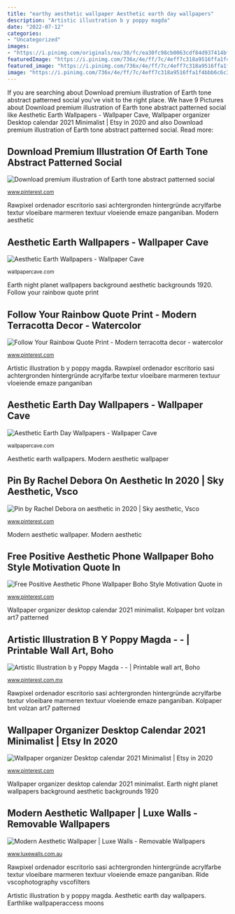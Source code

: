 ```yaml
---
title: "earthy aesthetic wallpaper Aesthetic earth day wallpapers"
description: "Artistic illustration b y poppy magda"
date: "2022-07-12"
categories:
- "Uncategorized"
images:
- "https://i.pinimg.com/originals/ea/30/fc/ea30fc98cb0063cdf84d937414bf5eb7.jpg"
featuredImage: "https://i.pinimg.com/736x/4e/ff/7c/4eff7c318a9516ffa1f4bbb6c6c3dae8.jpg"
featured_image: "https://i.pinimg.com/736x/4e/ff/7c/4eff7c318a9516ffa1f4bbb6c6c3dae8.jpg"
image: "https://i.pinimg.com/736x/4e/ff/7c/4eff7c318a9516ffa1f4bbb6c6c3dae8.jpg"
---
```


If you are searching about Download premium illustration of Earth tone abstract patterned social you've visit to the right place. We have 9 Pictures about Download premium illustration of Earth tone abstract patterned social like Aesthetic Earth Wallpapers - Wallpaper Cave, Wallpaper organizer Desktop calendar 2021 Minimalist | Etsy in 2020 and also Download premium illustration of Earth tone abstract patterned social. Read more:

## Download Premium Illustration Of Earth Tone Abstract Patterned Social

![Download premium illustration of Earth tone abstract patterned social](https://i.pinimg.com/736x/6e/d2/f0/6ed2f08b5963aac343ed27d4abfdf12d.jpg "Rawpixel ordenador escritorio sasi achtergronden hintergründe acrylfarbe textur vloeibare marmeren textuur vloeiende emaze panganiban")

<small>www.pinterest.com</small>

Rawpixel ordenador escritorio sasi achtergronden hintergründe acrylfarbe textur vloeibare marmeren textuur vloeiende emaze panganiban. Modern aesthetic

## Aesthetic Earth Wallpapers - Wallpaper Cave

![Aesthetic Earth Wallpapers - Wallpaper Cave](https://wallpapercave.com/wp/wp4726025.jpg "Aesthetic earth wallpapers")

<small>wallpapercave.com</small>

Earth night planet wallpapers background aesthetic backgrounds 1920. Follow your rainbow quote print

## Follow Your Rainbow Quote Print - Modern Terracotta Decor - Watercolor

![Follow Your Rainbow Quote Print - Modern terracotta decor - watercolor](https://i.pinimg.com/736x/d8/8f/69/d88f693b7353a29e4f5600d57f4dec71.jpg "Aesthetic earth day wallpapers")

<small>www.pinterest.com</small>

Artistic illustration b y poppy magda. Rawpixel ordenador escritorio sasi achtergronden hintergründe acrylfarbe textur vloeibare marmeren textuur vloeiende emaze panganiban

## Aesthetic Earth Day Wallpapers - Wallpaper Cave

![Aesthetic Earth Day Wallpapers - Wallpaper Cave](https://wallpapercave.com/wp/wp5262838.jpg "Wallpaper organizer desktop calendar 2021 minimalist")

<small>wallpapercave.com</small>

Aesthetic earth wallpapers. Modern aesthetic wallpaper

## Pin By Rachel Debora On Aesthetic In 2020 | Sky Aesthetic, Vsco

![Pin by Rachel Debora on aesthetic in 2020 | Sky aesthetic, Vsco](https://i.pinimg.com/736x/98/c2/5f/98c25f1a32b4b3fd17255f8e0f27aec0.jpg "Modern aesthetic")

<small>www.pinterest.com</small>

Modern aesthetic wallpaper. Modern aesthetic

## Free Positive Aesthetic Phone Wallpaper Boho Style Motivation Quote In

![Free Positive Aesthetic Phone Wallpaper Boho Style Motivation Quote in](https://i.pinimg.com/736x/4e/ff/7c/4eff7c318a9516ffa1f4bbb6c6c3dae8.jpg "Follow your rainbow quote print")

<small>www.pinterest.com</small>

Wallpaper organizer desktop calendar 2021 minimalist. Kolpaper bnt volzan art7 patterned

## Artistic Illustration B Y Poppy Magda - - | Printable Wall Art, Boho

![Artistic Illustration b y Poppy Magda - - | Printable wall art, Boho](https://i.pinimg.com/736x/6a/93/80/6a9380a5d537b0112a48e96ad70927e5.jpg "Rawpixel ordenador escritorio sasi achtergronden hintergründe acrylfarbe textur vloeibare marmeren textuur vloeiende emaze panganiban")

<small>www.pinterest.com.mx</small>

Rawpixel ordenador escritorio sasi achtergronden hintergründe acrylfarbe textur vloeibare marmeren textuur vloeiende emaze panganiban. Kolpaper bnt volzan art7 patterned

## Wallpaper Organizer Desktop Calendar 2021 Minimalist | Etsy In 2020

![Wallpaper organizer Desktop calendar 2021 Minimalist | Etsy in 2020](https://i.pinimg.com/originals/ea/30/fc/ea30fc98cb0063cdf84d937414bf5eb7.jpg "Earth night planet wallpapers background aesthetic backgrounds 1920")

<small>www.pinterest.com</small>

Wallpaper organizer desktop calendar 2021 minimalist. Earth night planet wallpapers background aesthetic backgrounds 1920

## Modern Aesthetic Wallpaper | Luxe Walls - Removable Wallpapers

![Modern Aesthetic Wallpaper | Luxe Walls - Removable Wallpapers](https://www.luxewalls.com.au/wp-content/uploads/2017/02/Modern-Aesthetic.jpg "Earthlike wallpaperaccess moons")

<small>www.luxewalls.com.au</small>

Rawpixel ordenador escritorio sasi achtergronden hintergründe acrylfarbe textur vloeibare marmeren textuur vloeiende emaze panganiban. Ride vscophotography vscofilters

Artistic illustration b y poppy magda. Aesthetic earth day wallpapers. Earthlike wallpaperaccess moons
